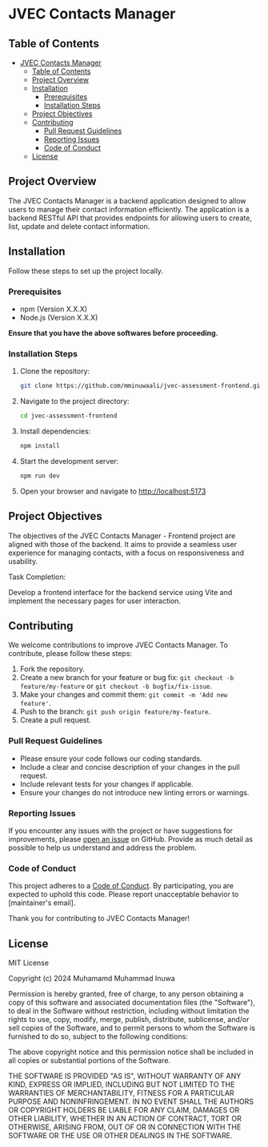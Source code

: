 # JVEC Contacts Manager

## Table of Contents

- [JVEC Contacts Manager](#jvec-contacts-manager)
  - [Table of Contents](#table-of-contents)
  - [Project Overview](#project-overview)
  - [Installation](#installation)
    - [Prerequisites](#prerequisites)
    - [Installation Steps](#installation-steps)
  - [Project Objectives](#project-objectives)
  - [Contributing](#contributing)
    - [Pull Request Guidelines](#pull-request-guidelines)
    - [Reporting Issues](#reporting-issues)
    - [Code of Conduct](#code-of-conduct)
  - [License](#license)

## Project Overview

The JVEC Contacts Manager is a backend application designed to allow users to manage their contact information efficiently. The application is a backend RESTful API that provides endpoints for allowing users to create, list, update and delete contact information. 

## Installation

Follow these steps to set up the project locally.

### Prerequisites

- npm (Version X.X.X)
- Node.js (Version X.X.X)

**Ensure that you have the above softwares before proceeding.**

### Installation Steps

1. Clone the repository:
   ```bash
   git clone https://github.com/mminuwaali/jvec-assessment-frontend.git
   ```

2. Navigate to the project directory:
   ```bash
   cd jvec-assessment-frontend
   ```

3. Install dependencies:
   ```bash
   npm install
   ```

4. Start the development server:
   ```bash
   npm run dev
   ```

5. Open your browser and navigate to [http://localhost:5173]([https://](http://localhost:5173))

## Project Objectives

The objectives of the JVEC Contacts Manager - Frontend project are aligned with those of the backend. It aims to provide a seamless user experience for managing contacts, with a focus on responsiveness and usability.

Task Completion:

Develop a frontend interface for the backend service using Vite and implement the necessary pages for user interaction.

## Contributing

We welcome contributions to improve JVEC Contacts Manager. To contribute, please follow these steps:

1. Fork the repository.
2. Create a new branch for your feature or bug fix: `git checkout -b feature/my-feature` or `git checkout -b bugfix/fix-issue`.
3. Make your changes and commit them: `git commit -m 'Add new feature'`.
4. Push to the branch: `git push origin feature/my-feature`.
5. Create a pull request.

### Pull Request Guidelines

- Please ensure your code follows our coding standards.
- Include a clear and concise description of your changes in the pull request.
- Include relevant tests for your changes if applicable.
- Ensure your changes do not introduce new linting errors or warnings.

### Reporting Issues

If you encounter any issues with the project or have suggestions for improvements, please [open an issue](https://github.com/mminuwaali/jvec-assessment-frontend/issues) on GitHub. Provide as much detail as possible to help us understand and address the problem.

### Code of Conduct

This project adheres to a [Code of Conduct](CODE_OF_CONDUCT.md). By participating, you are expected to uphold this code. Please report unacceptable behavior to [maintainer's email].

Thank you for contributing to JVEC Contacts Manager!


## License

MIT License

Copyright (c) 2024 Muhamamd Muhammad Inuwa

Permission is hereby granted, free of charge, to any person obtaining a copy
of this software and associated documentation files (the "Software"), to deal
in the Software without restriction, including without limitation the rights
to use, copy, modify, merge, publish, distribute, sublicense, and/or sell
copies of the Software, and to permit persons to whom the Software is
furnished to do so, subject to the following conditions:

The above copyright notice and this permission notice shall be included in all
copies or substantial portions of the Software.

THE SOFTWARE IS PROVIDED "AS IS", WITHOUT WARRANTY OF ANY KIND, EXPRESS OR
IMPLIED, INCLUDING BUT NOT LIMITED TO THE WARRANTIES OF MERCHANTABILITY,
FITNESS FOR A PARTICULAR PURPOSE AND NONINFRINGEMENT. IN NO EVENT SHALL THE
AUTHORS OR COPYRIGHT HOLDERS BE LIABLE FOR ANY CLAIM, DAMAGES OR OTHER
LIABILITY, WHETHER IN AN ACTION OF CONTRACT, TORT OR OTHERWISE, ARISING FROM,
OUT OF OR IN CONNECTION WITH THE SOFTWARE OR THE USE OR OTHER DEALINGS IN THE
SOFTWARE.

